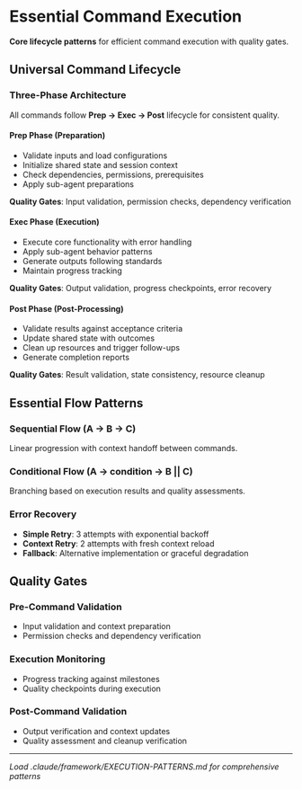 # Essential Command Execution

**Core lifecycle patterns** for efficient command execution with quality gates.

## Universal Command Lifecycle

### Three-Phase Architecture
All commands follow **Prep → Exec → Post** lifecycle for consistent quality.

#### Prep Phase (Preparation)
- Validate inputs and load configurations
- Initialize shared state and session context
- Check dependencies, permissions, prerequisites  
- Apply sub-agent preparations

**Quality Gates**: Input validation, permission checks, dependency verification

#### Exec Phase (Execution)
- Execute core functionality with error handling
- Apply sub-agent behavior patterns
- Generate outputs following standards
- Maintain progress tracking

**Quality Gates**: Output validation, progress checkpoints, error recovery

#### Post Phase (Post-Processing)  
- Validate results against acceptance criteria
- Update shared state with outcomes
- Clean up resources and trigger follow-ups
- Generate completion reports

**Quality Gates**: Result validation, state consistency, resource cleanup

## Essential Flow Patterns

### Sequential Flow (A → B → C)
Linear progression with context handoff between commands.

### Conditional Flow (A → condition → B || C)
Branching based on execution results and quality assessments.

### Error Recovery
- **Simple Retry**: 3 attempts with exponential backoff
- **Context Retry**: 2 attempts with fresh context reload
- **Fallback**: Alternative implementation or graceful degradation

## Quality Gates

### Pre-Command Validation
- Input validation and context preparation
- Permission checks and dependency verification

### Execution Monitoring  
- Progress tracking against milestones
- Quality checkpoints during execution

### Post-Command Validation
- Output verification and context updates
- Quality assessment and cleanup verification

---
*Load .claude/framework/EXECUTION-PATTERNS.md for comprehensive patterns*